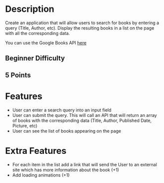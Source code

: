 # Description
Create an application that will allow users to search for books by entering a query (Title, Author, etc). Display the resulting books in a list on the page with all the corresponding data.

You can use the Google Books API [here](https://developers.google.com/books/docs/overview)

## Beginner Difficulty

## 5 Points

# Features
* User can enter a search query into an input field
* User can submit the query. This will call an API that will return an array of books with the corresponding data (Title, Author, Published Date, Picture, etc)
* User can see the list of books appearing on the page

# Extra Features
* For each item in the list add a link that will send the User to an external site which has more information about the book (+1)
* Add loading animations (+1)
